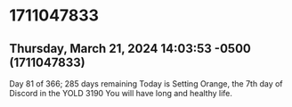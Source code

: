 # 1711047833
## Thursday, March 21, 2024 14:03:53 -0500 (1711047833)
Day 81 of 366; 285 days remaining
Today is Setting Orange, the 7th day of Discord in the YOLD 3190
You will have long and healthy life.
